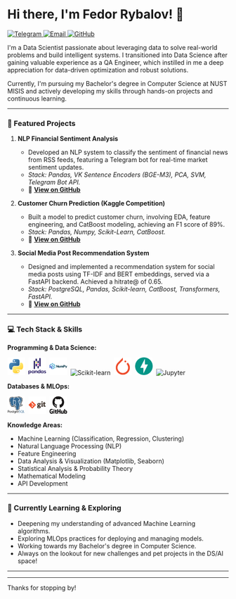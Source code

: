 # Hi there, I'm Fedor Rybalov! 👋

<p align="left">
  <a href="https://t.me/rybalovfa" target="_blank">
    <img src="https://img.shields.io/badge/Telegram-%40rybalovfa-2CA5E0?style=flat&logo=telegram" alt="Telegram"/>
  </a>
  <a href="mailto:fedorrybalov@gmail.com">
    <img src="https://img.shields.io/badge/Gmail-fedorrybalov%40gmail.com-D14836?style=flat&logo=gmail" alt="Email"/>
  </a>
  <a href="https://github.com/TheoRybalov" target="_blank">
    <img src="https://img.shields.io/badge/GitHub-TheoRybalov-181717?style=flat&logo=github" alt="GitHub"/>
  </a>
</p>

I'm a Data Scientist passionate about leveraging data to solve real-world problems and build intelligent systems. I transitioned into Data Science after gaining valuable experience as a QA Engineer, which instilled in me a deep appreciation for data-driven optimization and robust solutions.

Currently, I'm pursuing my Bachelor's degree in Computer Science at NUST MISIS and actively developing my skills through hands-on projects and continuous learning.

---

### 🚀 Featured Projects

1.  **NLP Financial Sentiment Analysis**
    *   Developed an NLP system to classify the sentiment of financial news from RSS feeds, featuring a Telegram bot for real-time market sentiment updates.
    *   *Stack: Pandas, VK Sentence Encoders (BGE-M3), PCA, SVM, Telegram Bot API.*
    *   🔗 **[View on GitHub](https://github.com/TheoRybalov/VK_News_Analysis)**

2.  **Customer Churn Prediction (Kaggle Competition)**
    *   Built a model to predict customer churn, involving EDA, feature engineering, and CatBoost modeling, achieving an F1 score of 89%.
    *   *Stack: Pandas, Numpy, Scikit-Learn, CatBoost.*
    *   🔗 **[View on GitHub](https://github.com/TheoRybalov/A_money_internship)**

3.  **Social Media Post Recommendation System**
    *   Designed and implemented a recommendation system for social media posts using TF-IDF and BERT embeddings, served via a FastAPI backend. Achieved a hitrate@ of 0.65.
    *   *Stack: PostgreSQL, Pandas, Scikit-learn, CatBoost, Transformers, FastAPI.*
    *   🔗 **[View on GitHub](https://github.com/TheoRybalov/KC_Final_RecSys)**

---

### 💻 Tech Stack & Skills

**Programming & Data Science:**
<p align="left">
  <img src="https://raw.githubusercontent.com/devicons/devicon/master/icons/python/python-original.svg" alt="Python" width="40" height="40"/> 
  <img src="https://raw.githubusercontent.com/devicons/devicon/master/icons/pandas/pandas-original-wordmark.svg" alt="Pandas" width="40" height="40"/> 
  <img src="https://raw.githubusercontent.com/devicons/devicon/master/icons/numpy/numpy-original-wordmark.svg" alt="NumPy" width="40" height="40"/> 
  <img src="https://upload.wikimedia.org/wikipedia/commons/0/05/Scikit_learn_logo_small.svg" alt="Scikit-learn" width="40" height="40"/> 
  <!-- CatBoost doesn't have a standard devicon, you might need to find a suitable SVG or use a text badge -->
  <!-- For CatBoost, you could use a Shields.io badge: <img src="https://img.shields.io/badge/-CatBoost-1E90FF?style=flat-square" alt="CatBoost"/> -->
  <img src="https://raw.githubusercontent.com/devicons/devicon/master/icons/pytorch/pytorch-original.svg" alt="PyTorch" width="40" height="40"/> 
  <img src="https://raw.githubusercontent.com/devicons/devicon/master/icons/fastapi/fastapi-original.svg" alt="FastAPI" width="40" height="40"/> 
  <img src="https://jupyter.org/assets/main-logo.svg" alt="Jupyter" width="40" height="40"/> 
</p>

**Databases & MLOps:**
<p align="left">
  <img src="https://raw.githubusercontent.com/devicons/devicon/master/icons/postgresql/postgresql-original-wordmark.svg" alt="PostgreSQL" width="40" height="40"/> 
  <img src="https://raw.githubusercontent.com/devicons/devicon/master/icons/git/git-original-wordmark.svg" alt="Git" width="40" height="40"/> 
  <img src="https://raw.githubusercontent.com/devicons/devicon/master/icons/github/github-original-wordmark.svg" alt="GitHub" width="40" height="40"/> 
  <!-- Apache Airflow: <img src="https://raw.githubusercontent.com/devicons/devicon/master/icons/apacheairflow/apacheairflow-original.svg" alt="Apache Airflow" width="40" height="40"/> -->
</p>

**Knowledge Areas:**
*   Machine Learning (Classification, Regression, Clustering)
*   Natural Language Processing (NLP)
*   Feature Engineering
*   Data Analysis & Visualization (Matplotlib, Seaborn)
*   Statistical Analysis & Probability Theory
*   Mathematical Modeling
*   API Development

---

### 🌱 Currently Learning & Exploring

*   Deepening my understanding of advanced Machine Learning algorithms.
*   Exploring MLOps practices for deploying and managing models.
*   Working towards my Bachelor's degree in Computer Science.
*   Always on the lookout for new challenges and pet projects in the DS/AI space!

---

<!-- Optional: GitHub Stats (uncomment and replace `TheoRybalov` with your username if needed)
### 📊 My GitHub Stats

<p align="center">
  <img src="https://github-readme-stats.vercel.app/api?username=TheoRybalov&show_icons=true&theme=radical&rank_icon=github" alt="Fyodor's GitHub stats" />
</p>
<p align="center">
  <img src="https://github-readme-stats.vercel.app/api/top-langs/?username=TheoRybalov&layout=compact&theme=radical" alt="Top Langs" />
</p>
-->

---

Thanks for stopping by!
